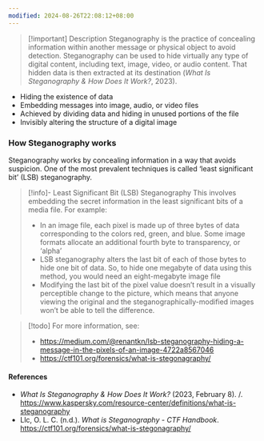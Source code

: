 ```yaml
---
modified: 2024-08-26T22:08:12+08:00
---
```

>[!important] Description
>Steganography is the practice of concealing information within another message or physical object to avoid detection. Steganography can be used to hide virtually any type of digital content, including text, image, video, or audio content. That hidden data is then extracted at its destination (_What Is Steganography & How Does It Work?_, 2023). 

- Hiding the existence of data
- Embedding messages into image, audio, or video files
- Achieved by dividing data and hiding in unused portions of the file
- Invisibly altering the structure of a digital image

### How Steganography works

Steganography works by concealing information in a way that avoids suspicion. One of the most prevalent techniques is called ‘least significant bit’ (LSB) steganography. 

>[!info]- Least Significant Bit (LSB) Steganography
>This involves embedding the secret information in the least significant bits of a media file. For example:
>- In an image file, each pixel is made up of three bytes of data corresponding to the colors red, green, and blue. Some image formats allocate an additional fourth byte to transparency, or ‘alpha’
>- LSB steganography alters the last bit of each of those bytes to hide one bit of data. So, to hide one megabyte of data using this method, you would need an eight-megabyte image file
>- Modifying the last bit of the pixel value doesn’t result in a visually perceptible change to the picture, which means that anyone viewing the original and the steganographically-modified images won’t be able to tell the difference.

>[!todo] For more information, see:
>- https://medium.com/@renantkn/lsb-steganography-hiding-a-message-in-the-pixels-of-an-image-4722a8567046
>- https://ctf101.org/forensics/what-is-stegonagraphy/

#### References
- _What Is Steganography & How Does It Work?_ (2023, February 8). /. https://www.kaspersky.com/resource-center/definitions/what-is-steganography
- Llc, O. L. C. (n.d.). _What is Steganography - CTF Handbook_. https://ctf101.org/forensics/what-is-stegonagraphy/